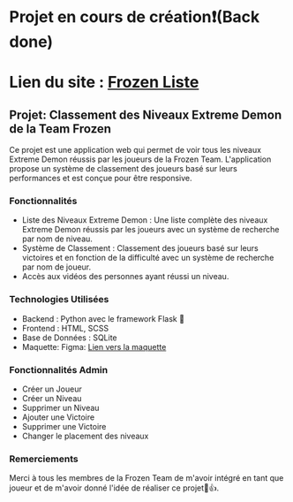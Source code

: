 # Projet en cours de création❗(Back done)

# Lien du site : [Frozen Liste](https://timeoblondeleau.pythonanywhere.com/)

## Projet: Classement des Niveaux Extreme Demon de la Team Frozen

Ce projet est une application web qui permet de voir tous les niveaux Extreme Demon réussis par les joueurs de la Frozen Team. L'application propose un système de classement des joueurs basé sur leurs performances et est conçue pour être responsive.

### Fonctionnalités

- Liste des Niveaux Extreme Demon : Une liste complète des niveaux Extreme Demon réussis par les joueurs avec un système de recherche par nom de niveau.
- Système de Classement : Classement des joueurs basé sur leurs victoires et en fonction de la difficulté avec un système de recherche par nom de joueur.
- Accès aux vidéos des personnes ayant réussi un niveau.

### Technologies Utilisées

- Backend : Python avec le framework Flask 🐍
- Frontend : HTML, SCSS
- Base de Données : SQLite
- Maquette: Figma: [Lien vers la maquette](https://www.figma.com/design/cseyRjhPMFU0BGbJ8WOYV8/Projet-perso?node-id=0-1&t=gBsQClwTqmNX6tgH-1)

### Fonctionnalités Admin

- Créer un Joueur
- Créer un Niveau
- Supprimer un Niveau
- Ajouter une Victoire
- Supprimer une Victoire
- Changer le placement des niveaux

### Remerciements

Merci à tous les membres de la Frozen Team de m'avoir intégré en tant que joueur et de m'avoir donné l'idée de réaliser ce projet🙂👍.
